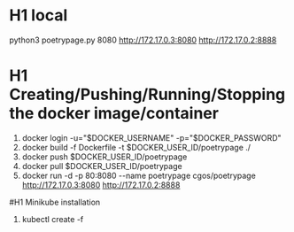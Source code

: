 # H1 local
python3 poetrypage.py 8080  http://172.17.0.3:8080 http://172.17.0.2:8888


# H1 Creating/Pushing/Running/Stopping the docker image/container
1. docker login -u="$DOCKER_USERNAME" -p="$DOCKER_PASSWORD"
2. docker build -f Dockerfile -t $DOCKER_USER_ID/poetrypage ./
3. docker push $DOCKER_USER_ID/poetrypage
4. docker pull $DOCKER_USER_ID/poetrypage
5. docker run -d -p 80:8080 --name poetrypage cgos/poetrypage http://172.17.0.3:8080 http://172.17.0.2:8888

#H1 Minikube installation
1. kubectl create -f 
